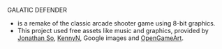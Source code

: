 GALATIC DEFENDER 
- is a remake of the classic arcade shooter game using 8-bit graphics. 
- This project used free assets like music and graphics, provided by [Jonathan So](https://jonathan-so.itch.io/), [KennyN](https://kenney.nl/), Google images and [OpenGameArt](https://opengameart.org).
